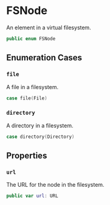 # FSNode

An element in a virtual filesystem.

``` swift
public enum FSNode 
```

## Enumeration Cases

### `file`

A file in a filesystem.

``` swift
case file(File)
```

### `directory`

A directory in a filesystem.

``` swift
case directory(Directory)
```

## Properties

### `url`

The URL for the node in the filesystem.

``` swift
public var url: URL 
```

